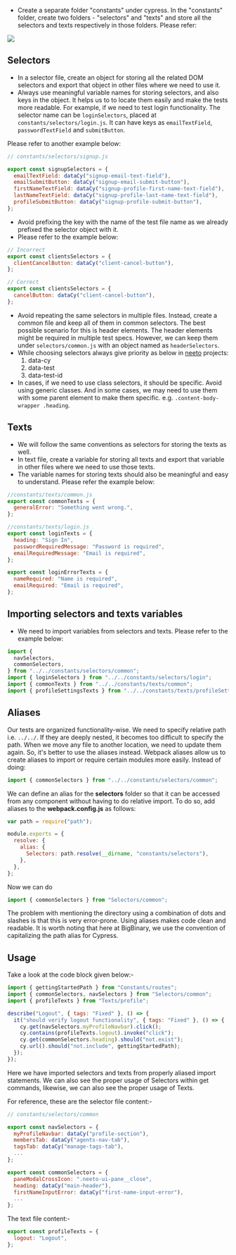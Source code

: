 - Create a separate folder "constants" under cypress. In the "constants" folder,
  create two folders - "selectors" and "texts" and store all the selectors and
  texts respectively in those folders. Please refer:

![](https://i.imgur.com/xIMQtdo.png)

## Selectors

- In a selector file, create an object for storing all the related DOM selectors
  and export that object in other files where we need to use it.
- Always use meaningful variable names for storing selectors, and also keys in
  the object. It helps us to to locate them easily and make the tests more
  readable. For example, if we need to test login functionality. The selector
  name can be `loginSelectors`, placed at `constants/selectors/login.js`. It can
  have keys as `emailTextField`, `passwordTextField` and `submitButton`.

Please refer to another example below:

```javascript
// constants/selectors/signup.js

export const signupSelectors = {
  emailTextField: dataCy("signup-email-text-field"),
  emailSubmitButton: dataCy("signup-email-submit-button"),
  firstNameTextField: dataCy("signup-profile-first-name-text-field"),
  lastNameTextField: dataCy("signup-profile-last-name-text-field"),
  profileSubmitButton: dataCy("signup-profile-submit-button"),
};
```

- Avoid prefixing the key with the name of the test file name as we already
  prefixed the selector object with it.
- Please refer to the example below:

```javascript
// Incorrect
export const clientsSelectors = {
  clientCancelButton: dataCy("client-cancel-button"),
};

// Correct
export const clientsSelectors = {
  cancelButton: dataCy("client-cancel-button"),
};
```

- Avoid repeating the same selectors in multiple files. Instead, create a common file
  and keep all of them in common selectors. The best possible scenario for this
  is header elements. The header elements might be required in multiple test
  specs. However, we can keep them under `selectors/common.js` with an object
  named as `headerSelectors`.
- While choosing selectors always give priority as below in
  [neeto](https://neeto.com) projects:
  1.  data-cy
  2.  data-test
  3.  data-test-id
- In cases, if we need to use class selectors, it should be specific. Avoid
  using generic classes. And in some cases, we may need to use them with some
  parent element to make them specific. e.g. `.content-body-wrapper .heading`.

## Texts

- We will follow the same conventions as selectors for storing the texts as
  well.
- In text file, create a variable for storing all texts and export that variable
  in other files where we need to use those texts.
- The variable names for storing texts should also be meaningful and easy to
  understand. Please refer the example below:

```javascript
//constants/texts/common.js
export const commonTexts = {
  generalError: "Something went wrong.",
};
```

```javascript
//constants/texts/login.js
export const loginTexts = {
  heading: "Sign In",
  passwordRequiredMessage: "Password is required",
  emailRequiredMessage: "Email is required",
};

export const loginErrorTexts = {
  nameRequired: "Name is required",
  emailRequired: "Email is required",
};
```

## Importing selectors and texts variables

- We need to import variables from selectors and texts. Please refer to the example below:

```javascript
import {
  navSelectors,
  commonSelectors,
} from "../../constants/selectors/common";
import { loginSelectors } from "../../constants/selectors/login";
import { commonTexts } from "../../constants/texts/common";
import { profileSettingsTexts } from "../../constants/texts/profileSettings";
```

## Aliases

Our tests are organized functionality-wise. We need to specify relative path
i.e. `../../`. If they are deeply nested, it becomes too difficult to specify the path. When we move any file to another location, we need to update them again. So,
it's better to use the aliases instead. Webpack aliases allow us to create
aliases to import or require certain modules more easily. Instead of doing:

```javascript
import { commonSelectors } from "../../constants/selectors/common";
```

We can define an alias for the **selectors** folder so that it can be accessed
from any component without having to do relative import. To do so, add aliases
to the **webpack.config.js** as follows:

```javascript
var path = require("path");

module.exports = {
  resolve: {
    alias: {
      Selectors: path.resolve(__dirname, "constants/selectors"),
    },
  },
};
```

Now we can do

```javascript
import { commonSelectors } from "Selectors/common";
```

The problem with mentioning the directory using a combination of dots and slashes is that this is very error-prone. Using aliases makes code clean and readable. It is worth noting that here at BigBinary, we use the convention of capitalizing the path alias for Cypress.

## Usage

Take a look at the code block given below:-

```javascript
import { gettingStartedPath } from "Constants/routes";
import { commonSelectors, navSelectors } from "Selectors/common";
import { profileTexts } from "Texts/profile";

describe("Logout", { tags: "Fixed" }, () => {
  it("should verify logout functionality", { tags: "Fixed" }, () => {
    cy.get(navSelectors.myProfileNavbar).click();
    cy.contains(profileTexts.logout).invoke("click");
    cy.get(commonSelectors.heading).should("not.exist");
    cy.url().should("not.include", gettingStartedPath);
  });
});
```

Here we have imported selectors and texts from properly aliased import statements. We can also see the proper usage of Selectors within get commands, likewise, we can also see the proper usage of Texts.

For reference, these are the selector file content:-

```javascript
// constants/selectors/common

export const navSelectors = {
  myProfileNavbar: dataCy("profile-section"),
  membersTab: dataCy("agents-nav-tab"),
  tagsTab: dataCy("manage-tags-tab"),
  ...
};

export const commonSelectors = {
  paneModalCrossIcon: ".neeto-ui-pane__close",
  heading: dataCy("main-header"),
  firstNameInputError: dataCy("first-name-input-error"),
  ...
};
```

The text file content:-

```javascript
export const profileTexts = {
  logout: "Logout",
};
```
